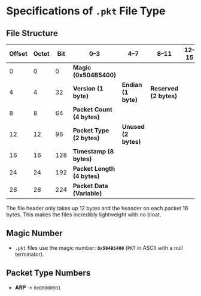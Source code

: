 # Specifications of `.pkt` File Type

## File Structure
| **Offset** | **Octet** | **Bit** | 0–3                          | 4–7                              | 8–11                     | 12–15                       | 16–19  | 20–23  | 24–27  | 28–31  |
|-----------|----------|---------|------------------------------|--------------------------------|-------------------------|---------------------------|--------|--------|--------|--------|
| 0         | 0        | 0       | **Magic (0x504B5400)**       |                                |                         |                           |        |        |        |        |
| 4         | 4        | 32      | **Version (1 byte)**         | **Endian (1 byte)**           | **Reserved (2 bytes)**  |                           |        |        |        |        |
| 8         | 8        | 64      | **Packet Count (4 bytes)**   |                                |                         |                           |        |        |        |        |
| 12        | 12       | 96      | **Packet Type (2 bytes)**    | **Unused (2 bytes)**          |                         |                           |        |        |        |        |
| 16        | 16       | 128     | **Timestamp (8 bytes)**      |                                |                         |                           |        |        |        |        |
| 24        | 24       | 192     | **Packet Length (4 bytes)**  |                                |                         |                           |        |        |        |        |
| 28        | 28       | 224     | **Packet Data (Variable)**   |                                |                         |                           |        |        |        |        |

The file header only takes up 12 bytes and the heaader on each packet 16 bytes. This makes the files incredibly lightweight with no bloat.


## Magic Number
- `.pkt` files use the magic number: 
  **`0x504B5400`** (`PKT` in ASCII with a null terminator).

## Packet Type Numbers
- **ARP** → `0x00000001`
